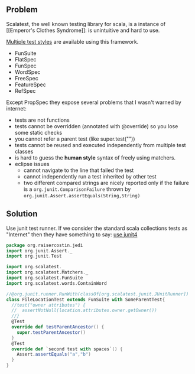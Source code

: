 ## Problem
Scalatest, the well known testing library for scala, is a instance of [[Emperor's Clothes Syndrome]]: is unintuitive and hard to use.

[Multiple test styles](http://www.scalatest.org/user_guide/selecting_a_style) are available using this framework.
  - FunSuite
  - FlatSpec
  - FunSpec
  - WordSpec
  - FreeSpec
  - FeatureSpec
  - RefSpec

Except PropSpec they expose several problems that I wasn't warned by internet:
  - tests are not functions
  - tests cannot be overridden (annotated with @override) so you lose some static checks
  - you cannot refer a parent test (like super.test(""))
  - tests cannot be reused and executed independently from multiple test classes
  - is hard to guess the **human style** syntax of freely using matchers.
  - eclipse issues
    - cannot navigate to the line that failed the test
    - cannot independently run a test inherited by other test
    - two different compared strings are nicely reported only if the failure is a `org.junit.ComparisonFailure` thrown by `org.junit.Assert.assertEquals(String,String)`

## Solution
Use junit test runner. If we consider the standard scala collections tests as "Internet" then they have something to say: [use junit4](https://github.com/scala/scala/blob/2.12.x/test/junit/scala/collection/SeqLikeTest.scala)

```scala
package org.raisercostin.jedi
import org.junit.Assert._
import org.junit.Test

import org.scalatest._
import org.scalatest.Matchers._
import org.scalatest.FunSuite
import org.scalatest.words.ContainWord

//@org.junit.runner.RunWith(classOf[org.scalatest.junit.JUnitRunner])
class FileLocationTest extends FunSuite with SomeParentTest{
  //test("owner attributes") {
  //  assertNotNull(location.attributes.owner.getOwner())
  //}
  @Test
  override def testParentAncestor() {
    super.testParentAncestor()
  }
  @Test
  override def `second test with spaces`() {
    Assert.assertEquals("a","b")
  }
}
```